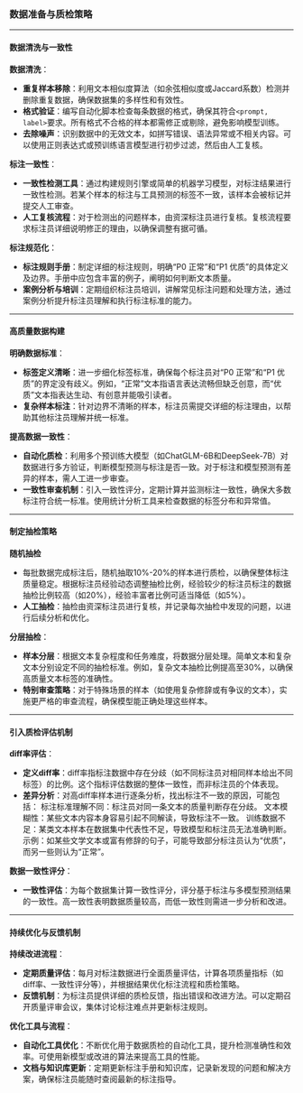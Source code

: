 ### **数据准备与质检策略**

---

#### **数据清洗与一致性**

**数据清洗**：
- **重复样本移除**：利用文本相似度算法（如余弦相似度或Jaccard系数）检测并删除重复数据，确保数据集的多样性和有效性。
- **格式验证**：编写自动化脚本检查每条数据的格式，确保其符合`<prompt, label>`要求。所有格式不合格的样本都需修正或剔除，避免影响模型训练。
- **去除噪声**：识别数据中的无效文本，如拼写错误、语法异常或不相关内容。可以使用正则表达式或预训练语言模型进行初步过滤，然后由人工复核。

**标注一致性**：
- **一致性检测工具**：通过构建规则引擎或简单的机器学习模型，对标注结果进行一致性检测。若某个样本的标注与工具预测的标签不一致，该样本会被标记并提交人工审查。
- **人工复核流程**：对于检测出的问题样本，由资深标注员进行复核。复核流程要求标注员详细说明修正的理由，以确保调整有据可循。

**标注规范化**：
- **标注规则手册**：制定详细的标注规则，明确“P0 正常”和“P1 优质”的具体定义及边界。手册中应包含丰富的例子，阐明如何判断文本质量。 
- **案例分析与培训**：定期组织标注员培训，讲解常见标注问题和处理方法，通过案例分析提升标注员理解和执行标注标准的能力。

---

#### **高质量数据构建**

**明确数据标准**：
- **标签定义清晰**：进一步细化标签标准，确保每个标注员对“P0 正常”和“P1 优质”的界定没有歧义。例如，“正常”文本指语言表达流畅但缺乏创意，而“优质”文本指表达生动、有创意并能吸引读者。
- **复杂样本标注**：针对边界不清晰的样本，标注员需提交详细的标注理由，以帮助其他标注员理解并统一标准。

**提高数据一致性**：
- **自动化质检**：利用多个预训练大模型（如ChatGLM-6B和DeepSeek-7B）对数据进行多方验证，判断模型预测与标注是否一致。对于标注和模型预测有差异的样本，需人工进一步审查。
- **一致性审查机制**：引入一致性评分，定期计算并监测标注一致性，确保大多数标注符合统一标准。使用统计分析工具来检查数据的标签分布和异常值。

---

#### **制定抽检策略**

**随机抽检**
- 每批数据完成标注后，随机抽取10%-20%的样本进行质检，以确保整体标注质量稳定。根据标注员经验动态调整抽检比例，经验较少的标注员标注的数据抽检比例较高（如20%），经验丰富者比例可适当降低（如5%）。
- **人工抽检**：抽检由资深标注员进行复核，并记录每次抽检中发现的问题，以进行后续分析和优化。

**分层抽检**：
- **样本分层**：根据文本复杂程度和任务难度，将数据分层处理。简单文本和复杂文本分别设定不同的抽检标准。例如，复杂文本抽检比例提高至30%，以确保高质量文本标签的准确性。
- **特别审查策略**：对于特殊场景的样本（如使用复杂修辞或有争议的文本），实施更严格的审查流程，确保模型能正确处理这些样本。

---

#### **引入质检评估机制**

**diff率评估**：
- **定义diff率**：diff率指标注数据中存在分歧（如不同标注员对相同样本给出不同标签）的比例。这个指标评估数据的整体一致性，而非标注员的个体表现。
- **差异分析**：对高diff率样本进行逐条分析，找出标注不一致的原因，可能包括：
  标注标准理解不同：标注员对同一条文本的质量判断存在分歧。
  文本模糊性：某些文本内容本身容易引起不同解读，导致标注不一致。
  训练数据不足：某类文本样本在数据集中代表性不足，导致模型和标注员无法准确判断。
  示例：如某些文学文本或富有修辞的句子，可能导致部分标注员认为“优质”，而另一些则认为“正常”。
  
**数据一致性评分**：
- **一致性评估**：为每个数据集计算一致性评分，评分基于标注与多模型预测结果的一致性。高一致性表明数据质量较高，而低一致性则需进一步分析和改进。

---

#### **持续优化与反馈机制**

**持续改进流程**：
- **定期质量评估**：每月对标注数据进行全面质量评估，计算各项质量指标（如diff率、一致性评分等），并根据结果优化标注流程和质检策略。
- **反馈机制**：为标注员提供详细的质检反馈，指出错误和改进方法。可以定期召开质量评审会议，集体讨论标注难点并更新标注规则。

**优化工具与流程**：
- **自动化工具优化**：不断优化用于数据质检的自动化工具，提升检测准确性和效率。可使用新模型或改进的算法来提高工具的性能。
- **文档与知识库更新**：定期更新标注手册和知识库，记录新发现的问题和解决方案，确保标注员能随时查阅最新的标注指导。
